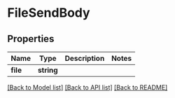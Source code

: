 # FileSendBody

## Properties
Name | Type | Description | Notes
------------ | ------------- | ------------- | -------------
**file** | **string** |  | 

[[Back to Model list]](../../README.md#documentation-for-models) [[Back to API list]](../../README.md#documentation-for-api-endpoints) [[Back to README]](../../README.md)

